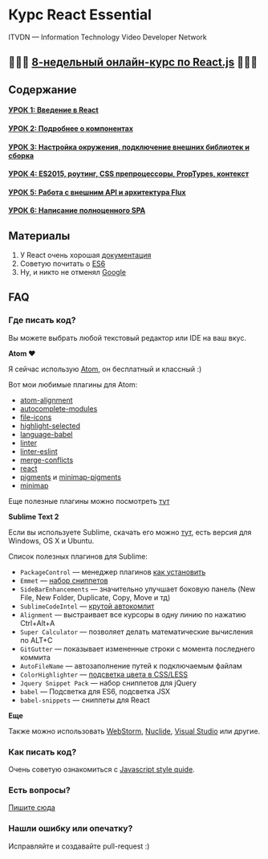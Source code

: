 # Курс React Essential

ITVDN — Information Technology Video Developer Network

## 🎉🎉🎉  [8-недельный онлайн-курс по React.js](http://goo.gl/h0bMKF)  🎉🎉🎉

## Содержание

#### [УРОК 1: Введение в React](/01-introduction-to-react)
#### [УРОК 2: Подробнее о компонентах](/02-deep-in-components)
#### [УРОК 3: Настройка окружения, подключение внешних библиотек и сборка](/03-environment)
#### [УРОК 4: ES2015, роутинг, CSS препроцессоры, PropTypes, контекст](/04-routing-and-es6)
#### [УРОК 5: Работа с внешним API и архитектура Flux](/05-flux)
#### [УРОК 6: Написание полноценного SPA](/06-real-world)

## Материалы

1. У React очень хорошая [документация](http://facebook.github.io/react/docs/getting-started.html)
2. Советую почитать о [ES6](https://github.com/lukehoban/es6features#readme)
3. Ну, и никто не отменял [Google](https://www.google.com.ua/)

## FAQ

### Где писать код?

Вы можете выбрать любой текстовый редактор или IDE на ваш вкус. 

**Atom ♥️**

Я сейчас использую [Atom](https://atom.io/), он бесплатный и классный :) 

Вот мои любимые плагины для Atom:

 - [atom-alignment](https://atom.io/packages/atom-alignment)
 - [autocomplete-modules](https://atom.io/packages/autocomplete-modules)
 - [file-icons](https://atom.io/packages/file-icons)
 - [highlight-selected](https://atom.io/packages/highlight-selected)
 - [language-babel](https://atom.io/packages/language-babel)
 - [linter](https://atom.io/packages/linter)
 - [linter-eslint](https://atom.io/packages/linter-eslint)
 - [merge-conflicts](https://atom.io/packages/merge-conflicts)
 - [react](https://atom.io/packages/react)
 - [pigments](https://atom.io/packages/pigments) и [minimap-pigments](https://atom.io/packages/minimap-pigments)
 - [minimap](https://atom.io/packages/minimap)

Еще полезные плагины можно посмотреть [тут](https://github.com/krambertech/react-essential-course/issues/15)

**Sublime Text 2**

Если вы используете Sublime, скачать его можно [тут](http://www.sublimetext.com/3), есть версия для Windows, OS X и Ubuntu.

Список полезных плагинов для Sublime:

 - ```PackageControl``` — менеджер плагинов [как установить](https://packagecontrol.io/installation)
 - ```Emmet``` — [набор сниппетов](https://packagecontrol.io/packages/Emmet)
 - ```SideBarEnhancements``` — значительно улучшает боковую панель (New File, New Folder, Duplicate, Copy, Move и тд)
 - ```SublimeCodeIntel``` — [крутой автокомлит](http://sublimecodeintel.github.io/SublimeCodeIntel/)
 - ```Alignment``` — выстраивает все курсоры в одну линию по нажатию Ctrl+Alt+A
 - ```Super Calculator``` — позволяет делать математические вычисления по ALT+C
 - ```GitGutter``` — показывает измененные строки с момента последнего коммита
 - ```AutoFileName``` — автозаполнение путей к подключаемым файлам
 - ```ColorHighlighter``` — [подсветка цвета в CSS/LESS](https://github.com/Monnoroch/ColorHighlighter)
 - ```Jquery Snippet Pack``` — набор сниппетов для jQuery
 - ```babel``` — Подсветка для ES6, подсветка JSX
 - ```babel-snippets``` — сниппеты для React

**Еще**

Также можно использовать [WebStorm](https://www.jetbrains.com/webstorm/), [Nuclide](http://nuclide.io/), [Visual Studio](https://www.visualstudio.com/) или другие.

### Как писать код?

Очень советую ознакомиться с [Javascript style quide](https://github.com/airbnb/javascript).

### Есть вопросы?

[Пишите сюда](https://github.com/krambertech/react-essential-course/issues/new)

### Нашли ошибку или опечатку?

Исправляйте и создавайте pull-request :)

